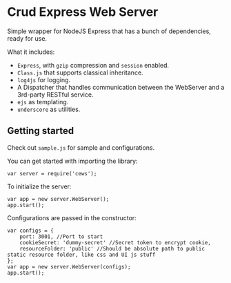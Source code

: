 Crud Express Web Server
===

Simple wrapper for NodeJS Express that has a bunch of dependencies, ready for use.

What it includes:

- `Express`, with `gzip` compression and `session` enabled.
- `Class.js` that supports classical inheritance.
- `log4js` for logging.
- A Dispatcher that handles communication between the WebServer and a 3rd-party RESTful service.
- `ejs` as templating.
- `underscore` as utilities.

Getting started
----
Check out `sample.js` for sample and configurations.

You can get started with importing the library:

	var server = require('cews');
	
To initialize the server:

	var app = new server.WebServer();
	app.start();

Configurations are passed in the constructor:

	var configs = {
		port: 3001, //Port to start
		cookieSecret: 'dummy-secret' //Secret token to encrypt cookie,
		resourceFolder: 'public' //Should be absolute path to public static resource folder, like css and UI js stuff
	};
	var app = new server.WebServer(configs);
	app.start();
	